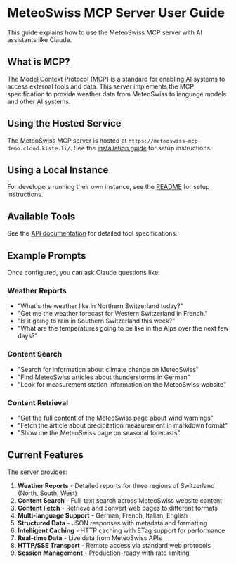 # MeteoSwiss MCP Server User Guide

This guide explains how to use the MeteoSwiss MCP server with AI assistants like Claude.

## What is MCP?

The Model Context Protocol (MCP) is a standard for enabling AI systems to access external tools and data. This server implements the MCP specification to provide weather data from MeteoSwiss to language models and other AI systems.

## Using the Hosted Service

The MeteoSwiss MCP server is hosted at `https://meteoswiss-mcp-demo.cloud.kiste.li/`. See the [installation guide](/) for setup instructions.

## Using a Local Instance

For developers running their own instance, see the [README](https://github.com/eins78/mcp-server-meteoswiss#running-your-own-instance) for setup instructions.

## Available Tools

See the [API documentation](/docs/architecture/api-design.md) for detailed tool specifications.

## Example Prompts

Once configured, you can ask Claude questions like:

### Weather Reports
- "What's the weather like in Northern Switzerland today?"
- "Get me the weather forecast for Western Switzerland in French."
- "Is it going to rain in Southern Switzerland this week?"
- "What are the temperatures going to be like in the Alps over the next few days?"

### Content Search
- "Search for information about climate change on MeteoSwiss"
- "Find MeteoSwiss articles about thunderstorms in German"
- "Look for measurement station information on the MeteoSwiss website"

### Content Retrieval
- "Get the full content of the MeteoSwiss page about wind warnings"
- "Fetch the article about precipitation measurement in markdown format"
- "Show me the MeteoSwiss page on seasonal forecasts"

## Current Features

The server provides:

1. **Weather Reports** - Detailed reports for three regions of Switzerland (North, South, West)
2. **Content Search** - Full-text search across MeteoSwiss website content
3. **Content Fetch** - Retrieve and convert web pages to different formats
4. **Multi-language Support** - German, French, Italian, English
5. **Structured Data** - JSON responses with metadata and formatting
6. **Intelligent Caching** - HTTP caching with ETag support for performance
7. **Real-time Data** - Live data from MeteoSwiss APIs
8. **HTTP/SSE Transport** - Remote access via standard web protocols
9. **Session Management** - Production-ready with rate limiting
